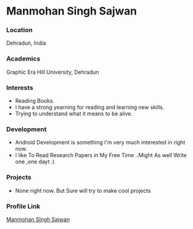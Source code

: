 # Manmohan Singh Sajwan

### Location

Dehradun, India

### Academics

Graphic Era Hill University, Dehradun

### Interests

- Reading Books.
- I have a strong yearning for reading and learning new skills.
- Trying to understand what it means to be alive.

### Development

- Android Development is something I'm very much interested in right now.
- I like To Read Research Papers in My Free Time ..Might As well Write one ,one dayt :)

### Projects

- None right now. But Sure will try to make cool projects 

### Profile Link

[Manmohan SIngh Sajwan](https://github.com/rishi-kai21)